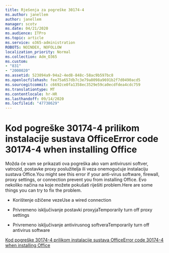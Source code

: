 ```yaml
---
title: Rješenja za pogreške 30174-4
ms.author: janellem
author: janellem
manager: scotv
ms.date: 04/21/2020
ms.audience: ITPro
ms.topic: article
ms.service: o365-administration
ROBOTS: NOINDEX, NOFOLLOW
localization_priority: Normal
ms.collection: Adm_O365
ms.custom:
- "831"
- "2000020"
ms.assetid: 523894a9-94a2-4ed8-848c-58ac9b597bc8
ms.openlocfilehash: fee75a657db7c3e79a8098a9691b2f7d0490acd5
ms.sourcegitcommit: c6692ce0fa1358ec3529e59ca0ecdfdea4cdc759
ms.translationtype: MT
ms.contentlocale: hr-HR
ms.lasthandoff: 09/14/2020
ms.locfileid: "47738629"
---
```

# <a name="error-code-30174-4-when-installing-office"></a><span data-ttu-id="cb9ea-102">Kod pogreške 30174-4 prilikom instalacije sustava Office</span><span class="sxs-lookup"><span data-stu-id="cb9ea-102">Error code 30174-4 when installing Office</span></span>

<span data-ttu-id="cb9ea-103">Možda će vam se prikazati ova pogreška ako vam antivirusni softver, vatrozid, postavke proxy poslužitelja ili veza onemogućuje instalaciju sustava Office.</span><span class="sxs-lookup"><span data-stu-id="cb9ea-103">You might see this error if your anti-virus software, firewall, proxy settings, or connection prevent you from installing Office.</span></span> <span data-ttu-id="cb9ea-104">Evo nekoliko načina na koje možete pokušati riješiti problem.</span><span class="sxs-lookup"><span data-stu-id="cb9ea-104">Here are some things you can try to fix the problem.</span></span>
  
- <span data-ttu-id="cb9ea-105">Korištenje ožičene veze</span><span class="sxs-lookup"><span data-stu-id="cb9ea-105">Use a wired connection</span></span>

- <span data-ttu-id="cb9ea-106">Privremeno isključivanje postavki proxyja</span><span class="sxs-lookup"><span data-stu-id="cb9ea-106">Temporarily turn off proxy settings</span></span>

- <span data-ttu-id="cb9ea-107">Privremeno isključivanje antivirusnog softvera</span><span class="sxs-lookup"><span data-stu-id="cb9ea-107">Temporarily turn off antivirus software</span></span>

[<span data-ttu-id="cb9ea-108">Kod pogreške 30174-4 prilikom instalacije sustava Office</span><span class="sxs-lookup"><span data-stu-id="cb9ea-108">Error code 30174-4 when installing Office</span></span>](https://support.office.com/article/5d5551db-266f-47b3-93fc-d51c2e8f4c0b?wt.mc_id=Alchemy_ClientDIA)
  